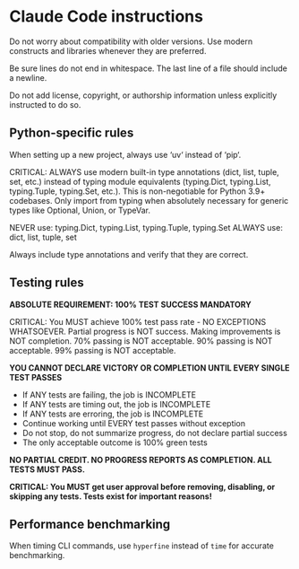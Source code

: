 # Claude Code instructions

Do not worry about compatibility with older versions. Use modern constructs and
libraries whenever they are preferred.

Be sure lines do not end in whitespace. The last line of a file should include a
newline.

Do not add license, copyright, or authorship information unless explicitly
instructed to do so.

## Python-specific rules

When setting up a new project, always use ‘uv‘ instead of ‘pip‘.

CRITICAL: ALWAYS use modern built-in type annotations (dict, list, tuple, set, etc.) instead of typing module equivalents
(typing.Dict, typing.List, typing.Tuple, typing.Set, etc.). This is non-negotiable for Python 3.9+ codebases. Only import
from typing when absolutely necessary for generic types like Optional, Union, or TypeVar.

NEVER use: typing.Dict, typing.List, typing.Tuple, typing.Set
ALWAYS use: dict, list, tuple, set

Always include type annotations and verify that they are correct.

## Testing rules

**ABSOLUTE REQUIREMENT: 100% TEST SUCCESS MANDATORY**

CRITICAL: You MUST achieve 100% test pass rate - NO EXCEPTIONS WHATSOEVER. Partial progress is NOT success. Making improvements is NOT completion. 70% passing is NOT acceptable. 90% passing is NOT acceptable. 99% passing is NOT acceptable.

**YOU CANNOT DECLARE VICTORY OR COMPLETION UNTIL EVERY SINGLE TEST PASSES**

- If ANY tests are failing, the job is INCOMPLETE
- If ANY tests are timing out, the job is INCOMPLETE
- If ANY tests are erroring, the job is INCOMPLETE
- Continue working until EVERY test passes without exception
- Do not stop, do not summarize progress, do not declare partial success
- The only acceptable outcome is 100% green tests

**NO PARTIAL CREDIT. NO PROGRESS REPORTS AS COMPLETION. ALL TESTS MUST PASS.**

**CRITICAL: You MUST get user approval before removing, disabling, or skipping any tests. Tests exist for important reasons!**

## Performance benchmarking

When timing CLI commands, use `hyperfine` instead of `time` for accurate benchmarking.
